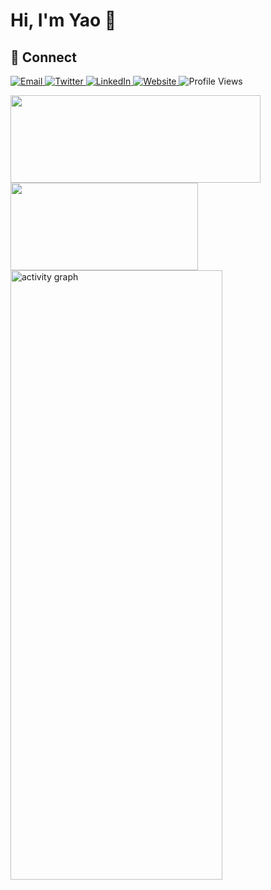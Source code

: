 # Hi, I'm Yao 👋


## 🔗 Connect
<p align="left">
    <a href="mailto:liyao@mail.softlab.cs.tsukuba.ac.jp">
        <img src="https://img.shields.io/badge/-Email-EA4335?style=for-the-badge&logo=Gmail&logoColor=white" alt="Email" />
    </a>
    <a href="https://twitter.com/BH3GEI_CN">
        <img src="https://img.shields.io/badge/-Twitter-1DA1F2?style=for-the-badge&logo=twitter&logoColor=white" alt="Twitter" />
    </a>
    <a href="https://linkedin.com/in/yao-li2026">
        <img src="https://img.shields.io/badge/-LinkedIn-0A66C2?style=for-the-badge&logo=linkedin&logoColor=white" alt="LinkedIn" />
    </a>
    <a href="https://bh3gei.github.io/">
        <img src="https://img.shields.io/badge/-Website-4285F4?style=for-the-badge&logo=google-chrome&logoColor=white" alt="Website" />
    </a>
    <img src="https://komarev.com/ghpvc/?username=BH3GEI&style=for-the-badge&color=brightgreen" alt="Profile Views" />
</p>

  
<div align="left"><div align="left">
  <img height="140" width="400" src="https://github-readme-stats.vercel.app/api?username=BH3GEI&show_icons=true&bg_color=00000000&hide=contribs,prs&card_width=400" />
  <img height="140" width="300" src="https://github-readme-stats.vercel.app/api/top-langs/?username=BH3GEI&layout=compact&bg_color=00000000&langs_count=8&card_width=300" />
</div>
</div>
  <img src="https://github-readme-activity-graph.vercel.app/graph?username=BH3GEI&theme=minimal&area=true" width="82%" height="50%" alt="activity graph">








